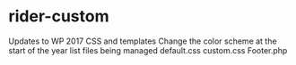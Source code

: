 # rider-custom
Updates to WP 2017 CSS and templates
Change the color scheme at the start of the year
  list files being managed
  default.css
  custom.css
  Footer.php
  
